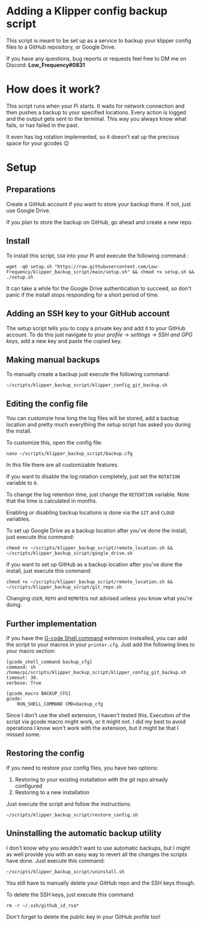 # Adding a Klipper config backup script

This script is meant to be set up as a service to backup your klipper config files to a GitHub repository, or Google Drive.

If you have any questions, bug reports or requests feel free to DM me on Discord: **Low_Frequency#0831**

# How does it work?

This script runs when your Pi starts. It waits for network connection and then pushes a backup to your specified locations. Every action is logged and the output gets sent to the terminal. This way you always know what fails, or has failed in the past.

It even has log rotation implemented, so it doesn't eat up the precious space for your gcodes :wink:

# Setup

## Preparations

Create a GitHub account if you want to store your backup there. If not, just use Google Drive.

If you plan to store the backup on GitHub, go ahead and create a new repo.

## Install

To install this script, `SSH` into your Pi and execute the following command :
```shell
wget -qO setup.sh "https://raw.githubusercontent.com/Low-Frequency/klipper_backup_script/main/setup.sh" && chmod +x setup.sh && ./setup.sh
```

It can take a while for the Google Drive authentication to succeed, so don't panic if the install stops responding for a short period of time.

## Adding an SSH key to your GitHub account

The setup script tells you to copy a private key and add it to your GitHub account. To do this just navigate to your *profile* -> *settings* -> *SSH and GPG keys*, add a new key and paste the copied key.

## Making manual backups

To manually create a backup just execute the following command:
```shell
~/scripts/klipper_backup_script/klipper_config_git_backup.sh
```

## Editing the config file

You can customzie how long the log files will be stored, add a backup location and pretty much everything the setup script has asked you during the install.

To customize this, open the config file:
```shell
nano ~/scripts/klipper_backup_script/backup.cfg
```

In this file there are all customizable features.

If you want to disable the log rotation completely, just set the `ROTATION` variable to `0`.

To change the log retention time, just change the `RETENTION` variable. Note that the time is calculated in months.

Enabling or disabling backup locations is done via the `GIT` and `CLOUD` variables.

To set up Google Drive as a backup location after you've done the install, just execute this command:
```shell
chmod +x ~/scripts/klipper_backup_script/remote_location.sh && ~/scripts/klipper_backup_script/google_drive.sh
```

If you want to set up GitHub as a backup location after you've done the install, just execute this command:
```shell
chmod +x ~/scripts/klipper_backup_script/remote_location.sh && ~/scripts/klipper_backup_script/git_repo.sh
```

Changing `USER`, `REPO` and `REMOTE`is not advised unless you know what you're doing.

## Further implementation

If you have the [G-code Shell command](https://github.com/th33xitus/kiauh/blob/master/docs/gcode_shell_command.md) extension instealled, you can add the script to your macros in your `printer.cfg`. Just add the following lines to your macro section:
```shell
[gcode_shell_command backup_cfg]
command: sh /home/pi/scripts/klipper_backup_script/klipper_config_git_backup.sh
timeout: 30.
verbose: True

[gcode_macro BACKUP_CFG]
gcode:
    RUN_SHELL_COMMAND CMD=backup_cfg
```

Since I don't use the shell extension, I haven't tested this. Execution of the script via gcode macro might work, or it might not. I did my best to avoid operations I know won't work with the extension, but it might be that I missed some.

## Restoring the config

If you need to restore your config files, you have two options:

1. Restoring to your existing installation with the git repo already configured
2. Restoring to a new installation

Just execute the script and follow the instructions:
```shell
~/scripts/klipper_backup_script/restore_config.sh
```

## Uninstalling the automatic backup utility

I don't know why you wouldn't want to use automatic backups, but I might as well provide you with an easy way to revert all the changes the scripts have done. Just execute this command:
```shell
~/scripts/klipper_backup_script/uninstall.sh
```

You still have to manually delete your GitHub repo and the SSH keys though.

To delete the SSH keys, just execute this command:
```shell
rm -r ~/.ssh/github_id_rsa*
```

Don't forget to delete the public key in your GitHub profile too!
